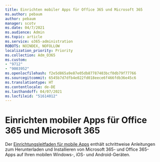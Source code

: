 ```yaml
---
title: Einrichten mobiler Apps für Office 365 und Microsoft 365
ms.author: pebaum
author: pebaum
manager: scotv
ms.date: 04/7/2021
ms.audience: Admin
ms.topic: article
ms.service: o365-administration
ROBOTS: NOINDEX, NOFOLLOW
localization_priority: Priority
ms.collection: Adm_O365
ms.custom:
- "9712"
- "9003952"
ms.openlocfilehash: f2e5d865a9e87e05db87787403bcf0db79f77766
ms.sourcegitcommit: 6545b7d7dfb4e022fd018eece6f466fdb36e45c6
ms.translationtype: HT
ms.contentlocale: de-DE
ms.lasthandoff: 04/07/2021
ms.locfileid: "51614012"
---
```

# <a name="set-up-mobile-apps-for-office-365-and-microsoft-365"></a>Einrichten mobiler Apps für Office 365 und Microsoft 365

Der [Einrichtungsleitfaden für mobile Apps](https://go.microsoft.com/fwlink/?linkid=2142115) enthält schrittweise Anleitungen zum Herunterladen und Installieren von Microsoft 365- und Office 365-Apps auf Ihren mobilen Windows-, iOS- und Android-Geräten.